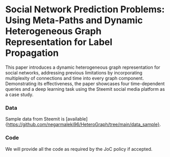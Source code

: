 # Social Network Prediction Problems: Using Meta-Paths and Dynamic Heterogeneous Graph Representation for Label Propagation

This paper introduces a dynamic heterogeneous graph representation for social networks, addressing previous limitations by incorporating multiplexity of connections and time into every graph component. Demonstrating its effectiveness, the paper showcases four time-dependent queries and a deep learning task using the Steemit social media platform as a case study. 

### Data
Sample data from Steemit is [available]{https://github.com/negarmaleki96/HeteroGraph/tree/main/data_sample}.

### Code
We will provide all the code as required by the JoC policy if accepted.